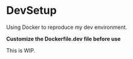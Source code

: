 # DevSetup

Using Docker to reproduce my dev environment. 

**Customize the Dockerfile.dev file before use**

This is WIP.
